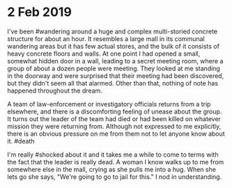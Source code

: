# 2 Feb 2019

I've been #wandering around a huge and complex multi-storied concrete structure for about an hour.  It resembles a large mall in its communal wandering areas but it has few actual stores, and the bulk of it consists of heavy concrete floors and walls.  At one point I had opened a small, somewhat hidden door in a wall, leading to a secret meeting room, where a group of about a dozen people were meeting.  They looked at me standing in the doorway and were surprised that their meeting had been discovered, but they didn't seem all that alarmed.  Other than that, nothing of note has happened throughout the dream.

A team of law-enforcement or investigatory officials returns from a trip elsewhere, and there is a discomforting feeling of unease about the group.  It turns out the leader of the team had died or had been killed on whatever mission they were returning from.  Although not expressed to me explicitly, there is an obvious pressure on me from them not to let anyone know about it. #death

I'm really #shocked about it and it takes me a while to come to terms with the fact that the leader is really dead.  A woman I know walks up to me from somewhere else in the mall, crying as she pulls me into a hug.  When she lets go she says, "We're going to go to jail for this."  I nod in understanding.
